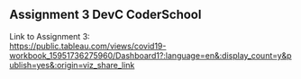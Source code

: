 ## Assignment 3 DevC CoderSchool 
Link to Assignment 3:  
https://public.tableau.com/views/covid19-workbook_15951736275960/Dashboard1?:language=en&:display_count=y&publish=yes&:origin=viz_share_link  
